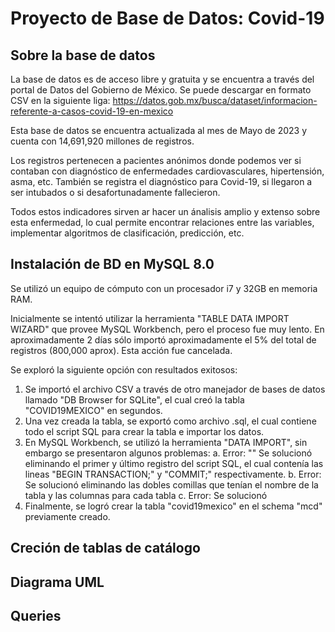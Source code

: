 # Proyecto de Base de Datos: Covid-19

## Sobre la base de datos
La base de datos es de acceso libre y gratuita y se encuentra a través del portal de Datos del Gobierno de México. Se puede descargar en formato CSV en la siguiente liga:
https://datos.gob.mx/busca/dataset/informacion-referente-a-casos-covid-19-en-mexico

Esta base de datos se encuentra actualizada al mes de Mayo de 2023 y cuenta con 14,691,920 millones de registros.

Los registros pertenecen a pacientes anónimos donde podemos ver si contaban con diagnóstico de enfermedades cardiovasculares, hipertensión, asma, etc. También se registra
el diagnóstico para Covid-19, si llegaron a ser intubados o si desafortunadamente fallecieron.

Todos estos indicadores sirven ar hacer un ánalisis amplio y extenso sobre esta enfermedad, lo cual permite encontrar relaciones entre las variables, implementar algoritmos
de clasificación, predicción, etc. 

## Instalación de BD en MySQL 8.0

Se utilizó un equipo de cómputo con un procesador i7 y 32GB en memoria RAM.

Inicialmente se intentó utilizar la herramienta "TABLE DATA IMPORT WIZARD" que provee MySQL Workbench, pero el proceso fue muy lento. En aproximadamente 2 días sólo importó
aproximadamente el 5% del total de registros (800,000 aprox). Esta acción fue cancelada.

Se exploró la siguiente opción con resultados exitosos:
1. Se importó el archivo CSV a través de otro manejador de bases de datos llamado "DB Browser for SQLite", el cual creó la tabla "COVID19MEXICO" en segundos.
2. Una vez creada la tabla, se exportó como archivo .sql, el cual contiene todo el script SQL para crear la tabla e importar los datos.
3. En MySQL Workbench, se utilizó la herramienta "DATA IMPORT", sin embargo se presentaron algunos problemas:
  a. Error: "" 
  Se solucionó eliminando el primer y último registro del script SQL, el cual contenía las lineas "BEGIN TRANSACTION;" y "COMMIT;" respectivamente.
  b. Error: 
  Se solucionó eliminando las dobles comillas que tenían el nombre de la tabla y las columnas para cada tabla
  c. Error:
  Se solucionó
4. Finalmente, se logró crear la tabla "covid19mexico" en el schema "mcd" previamente creado.


## Creción de tablas de catálogo
## Diagrama UML
## Queries
  

